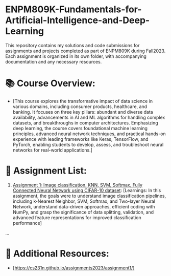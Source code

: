 # ENPM809K-Fundamentals-for-Artificial-Intelligence-and-Deep-Learning
This repository contains my solutions and code submissions for assignments and projects completed as part of ENPM809K during Fall2023. Each assignment is organized in its own folder, with accompanying documentation and any necessary resources.

# 📚 Course Overview:
- [This course explores the transformative impact of data science in various domains, including consumer products, healthcare, and banking. It focuses on three key pillars: abundant and diverse data availability, advancements in AI and ML algorithms for handling complex datasets, and breakthroughs in computer architectures. Emphasizing deep learning, the course covers foundational machine learning principles, advanced neural network techniques, and practical hands-on experience with leading frameworks like Keras, TensorFlow, and PyTorch, enabling students to develop, assess, and troubleshoot neural networks for real-world applications.]

# 📄 Assignment List:

1. [Assignment 1: Image classification, KNN, SVM, Softmax, Fully Connected Neural Network using CIFAR-10 dataset](https://github.com/Rishikesh-Jadhav/ENPM809K-Fundamentals-for-Artificial-Intelligence-and-Deep-Learning/tree/main/assignment1): [Learnings: In this assignment, the goals were to understand image classification pipelines, including k-Nearest Neighbor, SVM, Softmax, and Two-layer Neural Network, understand data-driven approaches, efficient coding with NumPy, and grasp the significance of data splitting, validation, and advanced feature representations for improved classification performance]

...

# 📝 Additional Resources:
- [https://cs231n.github.io/assignments2023/assignment1/]
